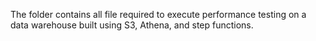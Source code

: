 The folder contains all file required to execute performance testing on a data warehouse built using S3, Athena, and step functions.
